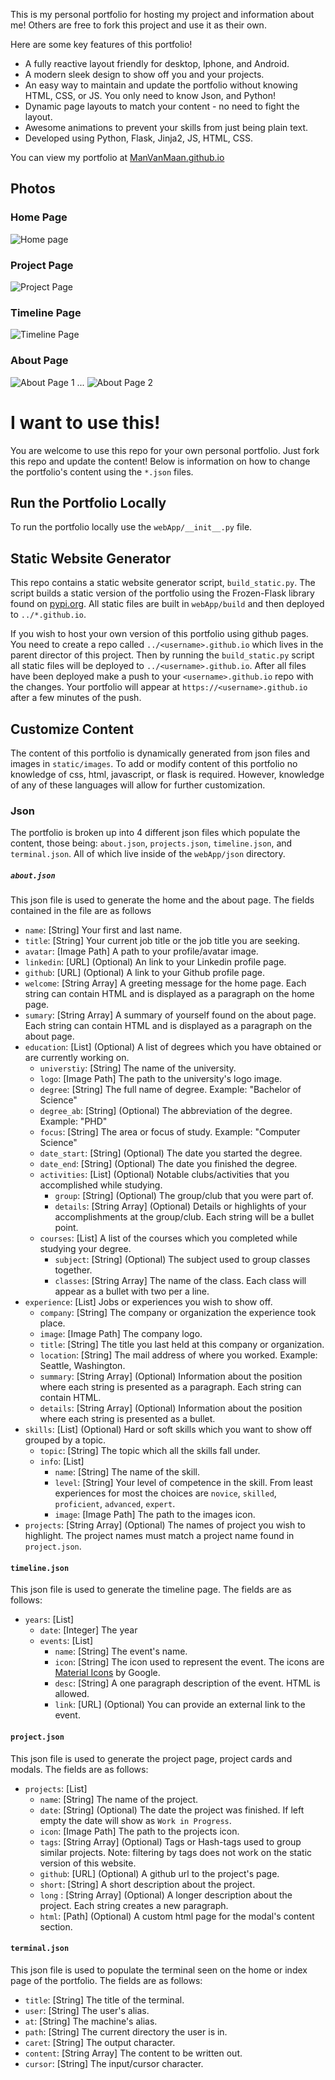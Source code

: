 
This is my personal portfolio for hosting my project and information about me!
 Others are free to fork this project and use it as their own.

Here are some key features of this portfolio!
 
* A fully reactive layout friendly for desktop, Iphone, and Android.
* A modern sleek design to show off you and your projects.
* An easy way to maintain and update the portfolio without knowing HTML, CSS, or JS. You only need to know Json, and Python!
* Dynamic page layouts to match your content - no need to fight the layout.
* Awesome animations to prevent your skills from just being plain text.
* Developed using Python, Flask, Jinja2, JS, HTML, CSS.

You can view my portfolio at [ManVanMaan.github.io](https://manvanmaan.github.io/)

## Photos
### Home Page
![Home page](./webApp/static/images/projects/portfolio/home.png)

### Project Page
![Project Page](./webApp/static/images/projects/portfolio/project.png)

### Timeline Page
![Timeline Page](./webApp/static/images/projects/portfolio/timeline.png)

### About Page
![About Page 1](./webApp/static/images/projects/portfolio/about_1.png)
...
![About Page 2](./webApp/static/images/projects/portfolio/about_2.png)


# I want to use this!
You are welcome to use this repo for your own personal portfolio. 
Just fork this repo and update the content!
Below is information on how to change the portfolio's content using the `*.json` files.

## Run the Portfolio Locally
To run the portfolio locally use the `webApp/__init__.py` file. 

## Static Website Generator
This repo contains a static website generator script, `build_static.py`. 
The script builds a static version of the portfolio using the Frozen-Flask library found on [pypi.org](https://pypi.org/project/Frozen-Flask/).
All static files are built in `webApp/build` and then deployed to `../*.github.io`.

If you wish to host your own version of this portfolio using github pages. 
You  need to create a repo called `../<username>.github.io` which lives in the parent director of this project.
Then by running the `build_static.py` script all static files will be deployed to `../<username>.github.io`. 
After all files have been deployed make a push to your `<username>.github.io` repo with the changes. 
Your portfolio will appear at `https://<username>.github.io` after a few minutes of the push.

## Customize Content
The content of this portfolio is dynamically generated from json files and images in `static/images`. 
To add or modify content of this portfolio no knowledge of css, html, javascript, or flask is required. 
However, knowledge of any of these languages will allow for further customization.

### Json
The portfolio is broken up into 4 different json files which populate the content, those being: `about.json`, `projects.json`, `timeline.json`, and `terminal.json`.
All of which live inside of the `webApp/json` directory.

##### `about.json`
This json file is used to generate the home and the about page. The fields contained in the file are as follows

* `name`: [String] Your first and last name.
* `title`: [String] Your current job title or the job title you are seeking.
* `avatar`: [Image Path] A path to your profile/avatar image.
* `linkedin`: [URL] (Optional) An link to your Linkedin profile page.
* `github`: [URL] (Optional) A link to your Github profile page.
* `welcome`: [String Array] A greeting message for the home page. Each string can contain HTML and is displayed as a paragraph on the home page.
* `sumary`: [String Array] A summary of yourself found on the about page. Each string can contain HTML and is displayed as a paragraph on the about page.
* `education`: [List] (Optional) A list of degrees which you have obtained or are currently working on.
    * `universtiy`: [String] The name of the university.
    * `logo`: [Image Path] The path to the university's logo image.
    * `degree`: [String] The full name of degree. Example: "Bachelor of Science"
    * `degree_ab`: [String] (Optional) The abbreviation of the degree. Example: "PHD"
    * `focus`: [String] The area or focus of study. Example: "Computer Science"
    * `date_start`: [String] (Optional) The date you started the degree.
    * `date_end`: [String] (Optional) The date you finished the degree.
    * `activities`: [List] (Optional) Notable clubs/activities that you accomplished while studying. 
        * `group`: [String] (Optional) The group/club that you were part of.
        * `details`: [String Array] (Optional) Details or highlights of your accomplishments at the group/club. Each string will be a bullet point.
    * `courses`: [List] A list of the courses which you completed while studying your degree.
        * `subject`: [String] (Optional) The subject used to group classes together.
        * `classes`: [String Array] The name of the class. Each class will appear as a bullet with two per a line.
* `experience`: [List] Jobs or experiences you wish to show off.
    * `company`: [String] The company or organization the experience took place.
    * `image`: [Image Path] The company logo.
    * `title`: [String] The title you last held at this company or organization.
    * `location`: [String] The mail address of where you worked. Example: Seattle, Washington.
    * `summary`: [String Array] (Optional) Information about the position where each string is presented as a paragraph. Each string can contain HTML.
    * `details`: [String Array] (Optional) Information about the position where each string is presented as a bullet.
* `skills`: [List] (Optional) Hard or soft skills which you want to show off grouped by a topic.
    * `topic`: [String] The topic which all the skills fall under.
    * `info`: [List]
        * `name`: [String] The name of the skill.
        * `level`: [String] Your level of competence in the skill. From least experiences for most the choices are `novice`, `skilled`, `proficient`, `advanced`, `expert`.
        * `image`: [Image Path] The path to the images icon.
* `projects`: [String Array] (Optional) The names of project you wish to highlight. The project names must match a project name found in `project.json`.

#### `timeline.json`
This json file is used to generate the timeline page. The fields are as follows:

* `years`: [List]
    * `date`: [Integer] The year 
    * `events`: [List]
        * `name`: [String] The event's name.
        * `icon`: [String] The icon used to represent the event. The icons are [Material Icons](https://material.io/resources/icons/?style=baseline) by Google.
        * `desc`: [String] A one paragraph description of the event. HTML is allowed.
        * `link`: [URL] (Optional) You can provide an external link to the event.

#### `project.json`
This json file is used to generate the project page, project cards and modals. The fields are as follows:

* `projects`: [List]
    * `name`: [String] The name of the project.
    * `date`: [String] (Optional) The date the project was finished. If left empty the date will show as `Work in Progress`.
    * `icon`: [Image Path] The path to the projects icon.
    * `tags`: [String Array] (Optional) Tags or Hash-tags used to group similar projects. Note: filtering by tags does not work on the static version of this website.
    * `github`: [URL] (Optional) A github url to the project's page.
    * `short`: [String] A short description about the project.
    * `long` : [String Array] (Optional) A longer description about the project. Each string creates a new paragraph.
    * `html`: [Path] (Optional) A custom html page for the modal's content section.

    
#### `terminal.json`
This json file is used to populate the terminal seen on the home or index page of the portfolio. The fields are as follows:

* `title`: [String] The title of the terminal.
* `user`: [String] The user's alias.
* `at`: [String] The machine's alias.
* `path`: [String] The current directory the user is in.
* `caret`: [String] The output character.
* `content`: [String Array] The content to be written out. 
* `cursor`: [String] The input/cursor character.
